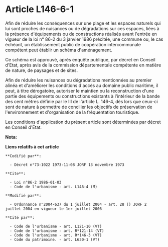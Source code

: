 # Article L146-6-1

Afin de réduire les conséquences sur une plage et les espaces naturels qui lui sont proches de nuisances ou de dégradations
sur ces espaces, liées à la présence d'équipements ou de constructions réalisés avant l'entrée en vigueur de la loi n° 86-2
du 3 janvier 1986 précitée, une commune ou, le cas échéant, un établissement public de coopération intercommunale compétent
peut établir un schéma d'aménagement.

Ce schéma est approuvé, après enquête publique, par décret en Conseil d'Etat, après avis de la commission départementale
compétente en matière de nature, de paysages et de sites.

Afin de réduire les nuisances ou dégradations mentionnées au premier alinéa et d'améliorer les conditions d'accès au domaine
public maritime, il peut, à titre dérogatoire, autoriser le maintien ou la reconstruction d'une partie des équipements ou
constructions existants à l'intérieur de la bande des cent mètres définie par le III de l'article L. 146-4, dès lors que
ceux-ci sont de nature à permettre de concilier les objectifs de préservation de l'environnement et d'organisation de la
fréquentation touristique.

Les conditions d'application du présent article sont déterminées par décret en Conseil d'Etat.

**Nota:**



**Liens relatifs à cet article**

	**Codifié par**:

	  - Décret n°73-1022 1973-11-08 JORF 13 novembre 1973

	**Cite**:

	  - Loi n°86-2 1986-01-03
	  - Code de l'urbanisme - art. L146-4 (M)

	**Modifié par**:

	  - Ordonnance n°2004-637 du 1 juillet 2004 - art. 28 () JORF 2 juillet 2004 en vigueur le 1er juillet 2006

	**Cité par**:

	  - Code de l'urbanisme - art. L121-10 (VT)
	  - Code de l'urbanisme - art. R*121-14 (VT)
	  - Code de l'urbanisme - art. R*146-3 (VT)
	  - Code du patrimoine. - art. L630-1 (VT)
